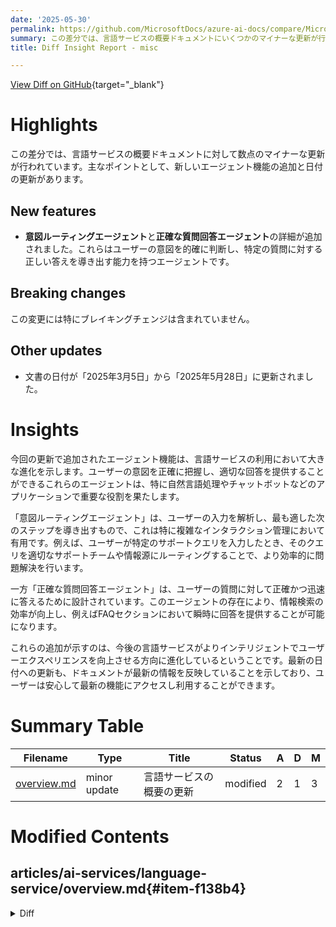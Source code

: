 ```yaml
---
date: '2025-05-30'
permalink: https://github.com/MicrosoftDocs/azure-ai-docs/compare/MicrosoftDocs:64fe7dc...MicrosoftDocs:768223a
summary: この差分では、言語サービスの概要ドキュメントにいくつかのマイナーな更新が行われました。主な変更点は、新しいエージェント機能の追加と文書の日付の更新です。具体的には、「意図ルーティングエージェント」と「正確な質問回答エージェント」が新たに追加され、ユーザーの意図を正確に判断し、特定の質問に対する的確な回答を提供する能力が強化されています。また、文書の日付が2025年3月5日から2025年5月28日に更新され、最新の情報が反映されています。この変更にはブレイキングチェンジは含まれていません。
title: Diff Insight Report - misc

---
```


[View Diff on GitHub](https://github.com/MicrosoftDocs/azure-ai-docs/compare/MicrosoftDocs:64fe7dc...MicrosoftDocs:768223a){target="_blank"}

# Highlights
この差分では、言語サービスの概要ドキュメントに対して数点のマイナーな更新が行われています。主なポイントとして、新しいエージェント機能の追加と日付の更新があります。

## New features
- **意図ルーティングエージェント**と**正確な質問回答エージェント**の詳細が追加されました。これらはユーザーの意図を的確に判断し、特定の質問に対する正しい答えを導き出す能力を持つエージェントです。

## Breaking changes
この変更には特にブレイキングチェンジは含まれていません。

## Other updates
- 文書の日付が「2025年3月5日」から「2025年5月28日」に更新されました。

# Insights
今回の更新で追加されたエージェント機能は、言語サービスの利用において大きな進化を示します。ユーザーの意図を正確に把握し、適切な回答を提供することができるこれらのエージェントは、特に自然言語処理やチャットボットなどのアプリケーションで重要な役割を果たします。

「意図ルーティングエージェント」は、ユーザーの入力を解析し、最も適した次のステップを導き出すもので、これは特に複雑なインタラクション管理において有用です。例えば、ユーザーが特定のサポートクエリを入力したとき、そのクエリを適切なサポートチームや情報源にルーティングすることで、より効率的に問題解決を行います。

一方「正確な質問回答エージェント」は、ユーザーの質問に対して正確かつ迅速に答えるために設計されています。このエージェントの存在により、情報検索の効率が向上し、例えばFAQセクションにおいて瞬時に回答を提供することが可能になります。

これらの追加が示すのは、今後の言語サービスがよりインテリジェントでユーザーエクスペリエンスを向上させる方向に進化しているということです。最新の日付への更新も、ドキュメントが最新の情報を反映していることを示しており、ユーザーは安心して最新の機能にアクセスし利用することができます。

# Summary Table
|  Filename  | Type |    Title    | Status | A  | D  | M  |
|------------|------|-------------|--------|----|----|----|
| [overview.md](#item-f138b4) | minor update | 言語サービスの概要の更新 | modified | 2 | 1 | 3 | 


# Modified Contents
## articles/ai-services/language-service/overview.md{#item-f138b4}

<details>
<summary>Diff</summary>
````diff
@@ -6,7 +6,7 @@ author: laujan
 manager: nitinme
 ms.service: azure-ai-language
 ms.topic: overview
-ms.date: 03/05/2025
+ms.date: 05/28/2025
 ms.author: lajanuar
 ---
 
@@ -24,6 +24,7 @@ The Language service also provides several new features as well, which can eithe
 * Customizable, which means you train an AI model using our tools to fit your data specifically.
 
 Language features are also utilized in [agent templates](https://github.com/azure-ai-foundry/foundry-samples/tree/main/samples/agent-catalog):
+
 * [Intent routing agent](https://github.com/azure-ai-foundry/foundry-samples/tree/main/samples/agent-catalog/msft-agent-samples/foundry-agent-service-sdk/intent-routing-agent) detects user intent and provides exact answering. Perfect for deterministically intent routing and exact question answering with human controls.
 * [Exact question answering agent](https://github.com/azure-ai-foundry/foundry-samples/tree/main/samples/agent-catalog/msft-agent-samples/foundry-agent-service-sdk/exact-qna-agent) answers high-value predefined questions deterministically to ensure consistent and accurate responses.
 
````
</details>

### Summary

```json
{
    "modification_type": "minor update",
    "modification_title": "言語サービスの概要の更新"
}
```

### Explanation
この更新は、`articles/ai-services/language-service/overview.md`ファイルに対するもので、いくつかの重要な変更が加えられました。主な変更点は、文書の日付が「2025年3月5日」から「2025年5月28日」に更新されたことです。また、新しいエージェント機能が追加されました。「意図ルーティングエージェント」と「正確な質問回答エージェント」の詳細が加わっており、これらのエージェントはユーザーの意図を検出し、特定の質問に正確に回答する能力を持っています。この変更により、ユーザーは最新の機能やサービスをよりよく理解できるようになります。


